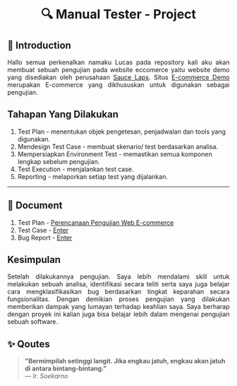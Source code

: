 <h1 align="center">🔍 Manual Tester - Project  </h1>

## 📌 Introduction
<p align="justify"> Hallo semua perkenalkan namaku Lucas pada repository kali aku akan membuat sebuah pengujian pada website eccomerce yaitu website demo yang disediakan oleh perusahaan <a href="https://saucelabs.com/" target="blank">Sauce Laps</a>. Situs <a href="https://www.saucedemo.com/" target="blank">E-commerce Demo</a> merupakan E-commerce yang dikhususkan untuk digunakan sebagai pengujian.</p>

## Tahapan Yang Dilakukan
1. Test Plan - menentukan objek pengetesan, penjadwalan dan tools yang digunakan. 
2. Mendesign Test Case - membuat skenario/ test berdasarkan analisa. 
3. Mempersiapkan Environment Test - memastikan semua komponen lengkap sebelum pengujian. 
4. Test Execution - menjalankan test case. 
5. Reporting - melaporkan setiap test yang dijalankan.

---
## 📄 Document 
1. Test Plan - [Perencanaan Pengujian Web E-commerce](./test-plan.md)
2. Test Case - [Enter](https://drive.google.com/drive/folders/1NiJceuKOsbZr-Z27fnux5h0UGAlzkzMd?usp=drive_link)
3. Bug Report - [Enter](./bug-report.md)


## Kesimpulan 
<p align="justify"> Setelah dilakukannya pengujian. Saya lebih mendalami skill untuk melakukan sebuah analisa, identifikasi secara teliti serta saya juga belajar cara mengklasifikasikan bug berdasarkan tingkat keparahan secara fungsionalitas. Dengan demikian proses pengujian yang dilakukan memberikan dampak yang lumayan terhadap keahlian saya. Saya berharap dengan proyek ini kalian juga bisa belajar lebih dalam mengenai pengujian sebuah software.</p>


## ✨ Qoutes 

> **"Bermimpilah setinggi langit. Jika engkau jatuh, engkau 
akan jatuh di antara bintang-bintang."**  
> *— Ir. Soekarno*


